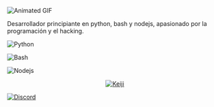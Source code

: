 ![Animated GIF](https://blogger.googleusercontent.com/img/b/R29vZ2xl/AVvXsEjZAo8vXDy03jgNl5b65UUuAofkLDorVU2KwvPbhzggPjMbxx20jPC2EA4_Sv3pJmWjcxCvZWQ50-2rVuZ8O9f34rz03f3qKGbdUb2c1Q7iqvpLrl7ebcFizIr7Plynw-ioCE6Wq-5K0AY/s280/tumblr_nk14ujBXBe1u96a82o1_500.gif)


Desarrollador principiante en python, bash y nodejs, apasionado por la programación y el hacking.

![Python](https://img.shields.io/badge/Python-3.9-blue?logo=python&logoColor=white)

![Bash](https://img.shields.io/badge/Bash-5.0-green?logo=gnu-bash&logoColor=white)

![Nodejs](https://img.shields.io/badge/Nodejs-14.17-orange?logo=nodedotjs&logoColor=white)

<p align="center">
<a href="https://github.com/noob-hackers"><img title="Keiji" src="https://github-readme-stats.vercel.app/api/top-langs/?username=Keiji821&layout=compact"></a>
</p>

[![Discord](https://img.shields.io/badge/Discord-Keiji-%235865F2.svg?logo=discord&logoColor=white&label=Mi%20discord&message=Hola%21%20Soy%20Keiji%21)](https://discord.com/users/983476283491110932)